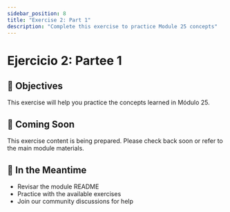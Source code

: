 ```yaml
---
sidebar_position: 8
title: "Exercise 2: Part 1"
description: "Complete this exercise to practice Module 25 concepts"
---
```


# Ejercicio 2: Partee 1

## 🎯 Objectives

This exercise will help you practice the concepts learned in Módulo 25.

## 📝 Coming Soon

This exercise content is being prepared. Please check back soon or refer to the main module materials.

## 🚀 In the Meantime

- Revisar the module README
- Practice with the available exercises
- Join our community discussions for help
